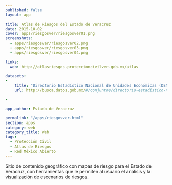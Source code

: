```yaml
---
published: false
layout: app

title: Atlas de Riesgos del Estado de Veracruz
date: 2015-10-02
cover: apps/riesgosver/riesgosver01.png
screenshots:
  - apps/riesgosver/riesgosver02.png
  - apps/riesgosver/riesgosver03.png
  - apps/riesgosver/riesgosver04.png

links:
  web: http://atlasriesgos.proteccioncivilver.gob.mx/atlas

datasets:
-
    title: "Directorio Estadístico Nacional de Unidades Económicas (DENUE)."
    url: http://busca.datos.gob.mx/#/conjuntos/directorio-estadistico-nacional-de-unidades-economicas-denue-por-entidad-federativa

-

app_author: Estado de Veracruz

permalink: "/apps/riesgosver.html"
section: apps
category: web
category_title: Web
tags:
  - Protección Civil
  - Atlas de Riesgos
  - Red México Abierto
---
```


Sitio de contenido geográfico con mapas de riesgo para el Estado de Veracruz, con herramientas que le permiten al usuario el análisis y la visualización de escenarios de riesgos.
